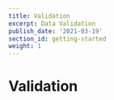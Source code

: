 ```yaml
---
title: Validation
excerpt: Data Validation
publish_date: '2021-03-19'
section_id: getting-started
weight: 1
---
```


# Validation


